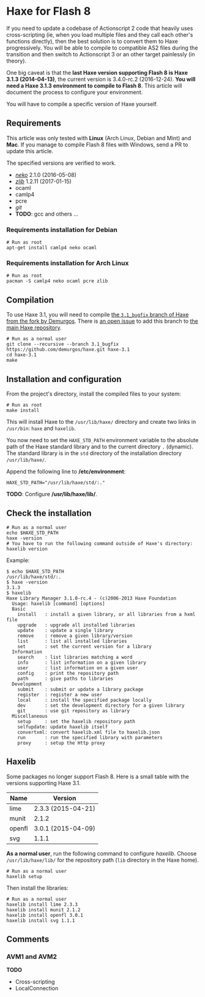 # Haxe for Flash 8

If you need to update a codebase of Actionscript 2 code that heavily uses cross-scripting (ie, when
you load multiple files and they call each other's functions directly), then the best solution
is to convert them to Haxe progressively. You will be able to compile to compatible AS2 files
during the transition and then switch to Actionscript 3 or an other target painlessly (in theory).

One big caveat is that the **last Haxe version supporting Flash 8 is Haxe 3.1.3 (2014-04-13)**,
the current version is 3.4.0-rc.2 (2016-12-24). **You will need a Haxe 3.1.3 environment to
compile to Flash 8**. This article will document the process to configure your environment.

You will have to compile a specific version of Haxe yourself.

## Requirements

This article was only tested with **Linux** (Arch Linux, Debian and Mint) and **Mac**. If you
manage to compile Flash 8 files with Windows, send a PR to update this article.

The specified versions are verified to work.

- [_neko_][neko-home] 2.1.0 (2016-05-08)
- [_zlib_][zlib-home] 1.2.11 (2017-01-15)
- ocaml
- camlp4
- pcre
- _git_
- **TODO**: gcc and others ...

### Requirements installation for Debian

```shell
# Run as root
apt-get install camlp4 neko ocaml
```

### Requirements installation for Arch Linux

```shell
# Run as root
pacman -S camlp4 neko ocaml pcre zlib
```

## Compilation

To use Haxe 3.1, you will need to compile [the `3.1_bugfix` branch of Haxe from the fork by
Demurgos][github-demurgos-haxe-3.1_bugfix]. There is [an open
issue](https://github.com/HaxeFoundation/haxe/issues/5977) to add this branch to [the main
Haxe repository](https://github.com/HaxeFoundation/haxe).

```shell
# Run as a normal user
git clone --recursive --branch 3.1_bugfix https://github.com/demurgos/haxe.git haxe-3.1
cd haxe-3.1
make
```


## Installation and configuration

From the project's directory, install the compiled files to your system:
```shell
# Run as root
make install
```

This will install Haxe to the `/usr/lib/haxe/` directory and create two links in `/usr/bin`:
`haxe` and `haxelib`.

You now need to set the `HAXE_STD_PATH` environment variable to the absolute path of the Haxe
standard library and to the current directory `.` (dynamic). The standard library is in the `std`
directory of the installation directory `/usr/lib/haxe/`.

Append the following line to **/etc/environment**:
```text
HAXE_STD_PATH="/usr/lib/haxe/std/:."
```

**TODO**: Configure **/usr/lib/haxe/lib/**.

## Check the installation

```shell
# Run as a normal user
echo $HAXE_STD_PATH
haxe -version
# You have to run the following command outside of Haxe's directory:
haxelib version
```

Example:
```terminal
$ echo $HAXE_STD_PATH
/usr/lib/haxe/std/:.
$ haxe -version
3.1.3
$ haxelib
Haxe Library Manager 3.1.0-rc.4 - (c)2006-2013 Haxe Foundation
  Usage: haxelib [command] [options]
  Basic
    install   : install a given library, or all libraries from a hxml file
    upgrade   : upgrade all installed libraries
    update    : update a single library
    remove    : remove a given library/version
    list      : list all installed libraries
    set       : set the current version for a library
  Information
    search    : list libraries matching a word
    info      : list information on a given library
    user      : list information on a given user
    config    : print the repository path
    path      : give paths to libraries
  Development
    submit    : submit or update a library package
    register  : register a new user
    local     : install the specified package locally
    dev       : set the development directory for a given library
    git       : use git repository as library
  Miscellaneous
    setup     : set the haxelib repository path
    selfupdate: update haxelib itself
    convertxml: convert haxelib.xml file to haxelib.json
    run       : run the specified library with parameters
    proxy     : setup the Http proxy
```

## Haxelib

Some packages no longer support Flash 8. Here is a small table with the versions supporting
Haxe 3.1.

| Name   | Version            |
|--------|--------------------|
| lime   | 2.3.3 (2015-04-21) |
| munit  | 2.1.2              |
| openfl | 3.0.1 (2015-04-09) |
| svg    | 1.1.1              |

**As a normal user**, run the following command to configure _haxelib_.
Choose `/usr/lib/haxe/lib/` for the repository path (`lib` directory in the Haxe home).
```shell
# Run as a normal user
haxelib setup
```

Then install the libraries:
```shell
# Run as a normal user
haxelib install lime 2.3.3
haxelib install munit 2.1.2
haxelib install openfl 3.0.1
haxelib install svg 1.1.1
```

## Comments

### AVM1 and AVM2

**TODO**

- Cross-scripting
- LocalConnection

[zlib-home]: http://www.zlib.net/
[neko-home]: http://nekovm.org/
[haxe-3.1.3]: https://haxe.org/download/version/3.1.3/
[github-demurgos-haxe-3.1_bugfix]: https://github.com/demurgos/haxe/tree/3.1_bugfix
[github-haxe-3.1_bugfix]: https://github.com/HaxeFoundation/haxe/tree/3.1_bugfix
